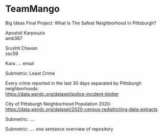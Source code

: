 # TeamMango
Big Ideas Final Project: What Is The Safest Neighborhood in Pittsburgh?

Apostoli Karpouzis  
amk367

Srushti Chavan  
ssc59

Kara ....
email

Submetric: Least Crime

Every crime reported in the last 30 days separated by Pittsburgh neighborhoods:   
https://data.wprdc.org/dataset/police-incident-blotter 

City of Pittsburgh Neighborhood Population 2020:  
https://data.wprdc.org/dataset/2020-census-redistricting-data-extracts 

Submetric: ....


Submetric: ....
one sentance overview of repository
